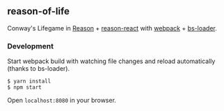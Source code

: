 ## reason-of-life

Conway's Lifegame in [Reason](http://facebook.github.io/reason) + [reason-react](https://github.com/reasonml/reason-react) with [webpack](https://webpack.js.org/) + [bs-loader](https://github.com/rrdelaney/bs-loader).

### Development

Start webpack build with watching file changes and reload automatically (thanks to bs-loader).

```
$ yarn install
$ npm start
```

Open `localhost:8080` in your browser.
